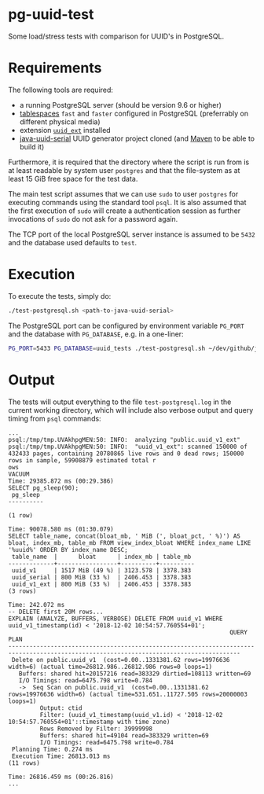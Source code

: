 # pg-uuid-test

Some load/stress tests with comparison for UUID's in PostgreSQL.


# Requirements

The following tools are required:

- a running PostgreSQL server (should be version 9.6 or higher)
- [tablespaces][1] `fast` and `faster` configured in PostgreSQL (preferrably on different physical media)
- extension [`uuid_ext`][2] installed
- [java-uuid-serial][3] UUID generator project cloned (and [Maven][4] to be able to build it)

Furthermore, it is required that the directory where the script is run from is at least
readable by system user `postgres` and that the file-system as at least 15 GiB free
space for the test data.

The main test script assumes that we can use `sudo` to user `postgres` for executing
commands using the standard tool `psql`. It is also assumed that the first execution
of `sudo` will create a authentication session as further invocations of `sudo` do
not ask for a password again.

The TCP port of the local PostgreSQL server instance is assumed to be `5432` and the
database used defaults to `test`.


# Execution

To execute the tests, simply do:

```bash
./test-postgresql.sh <path-to-java-uuid-serial>
```

The PostgreSQL port can be configured by environment variable `PG_PORT` and the database with `PG_DATABASE`, e.g. in a one-liner:

```bash
PG_PORT=5433 PG_DATABASE=uuid_tests ./test-postgresql.sh ~/dev/github/java-uuid-serial
```

# Output

The tests will output everything to the file `test-postgresql.log` in the current
working directory, which will include also verbose output and query timing from
`psql` commands:

```
...
psql:/tmp/tmp.UVAkhpgMEN:50: INFO:  analyzing "public.uuid_v1_ext"
psql:/tmp/tmp.UVAkhpgMEN:50: INFO:  "uuid_v1_ext": scanned 150000 of 432433 pages, containing 20780865 live rows and 0 dead rows; 150000 rows in sample, 59908879 estimated total r
ows
VACUUM
Time: 29385.872 ms (00:29.386)
SELECT pg_sleep(90);
 pg_sleep 
----------
 
(1 row)

Time: 90078.580 ms (01:30.079)
SELECT table_name, concat(bloat_mb, ' MiB (', bloat_pct, ' %)') AS bloat, index_mb, table_mb FROM view_index_bloat WHERE index_name LIKE '%uuid%' ORDER BY index_name DESC;
 table_name  |      bloat      | index_mb | table_mb 
-------------+-----------------+----------+----------
 uuid_v1     | 1517 MiB (49 %) | 3123.578 | 3378.383
 uuid_serial | 800 MiB (33 %)  | 2406.453 | 3378.383
 uuid_v1_ext | 800 MiB (33 %)  | 2406.453 | 3378.383
(3 rows)

Time: 242.072 ms
-- DELETE first 20M rows...
EXPLAIN (ANALYZE, BUFFERS, VERBOSE) DELETE FROM uuid_v1 WHERE uuid_v1_timestamp(id) < '2018-12-02 10:54:57.760554+01';
                                                               QUERY PLAN                                                               
----------------------------------------------------------------------------------------------------------------------------------------
 Delete on public.uuid_v1  (cost=0.00..1331381.62 rows=19976636 width=6) (actual time=26812.986..26812.986 rows=0 loops=1)
   Buffers: shared hit=20157216 read=383329 dirtied=108113 written=69
   I/O Timings: read=6475.798 write=0.784
   ->  Seq Scan on public.uuid_v1  (cost=0.00..1331381.62 rows=19976636 width=6) (actual time=531.651..11727.505 rows=20000003 loops=1)
         Output: ctid
         Filter: (uuid_v1_timestamp(uuid_v1.id) < '2018-12-02 10:54:57.760554+01'::timestamp with time zone)
         Rows Removed by Filter: 39999998
         Buffers: shared hit=49104 read=383329 written=69
         I/O Timings: read=6475.798 write=0.784
 Planning Time: 0.274 ms
 Execution Time: 26813.013 ms
(11 rows)

Time: 26816.459 ms (00:26.816)
...
```


[1]: https://www.postgresql.org/docs/current/sql-createtablespace.html
[2]: https://github.com/ancoron/pg-uuid-ext
[3]: https://github.com/ancoron/java-uuid-serial
[4]: https://maven.apache.org/
